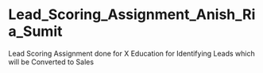 # Lead_Scoring_Assignment_Anish_Ria_Sumit
Lead Scoring Assignment done for X Education for Identifying Leads which will be Converted to Sales
